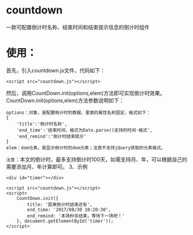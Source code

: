 # countdown
一款可配置倒计时名称、结束时间和结束提示信息的倒计时组件

# 使用：
首先，引入countdown.js文件，代码如下：
```
<script src="countdown.js"></script>
```
然后，调用CountDown.init(options,elem)方法即可实现倒计时效果。
CountDown.init(options,elem)方法参数说明如下：
```
options：对象，是配置倒计时的数据，里面的属性名称固定，格式如下：
{
    'title':'倒计时名称',
    'end_time':'结束时间，格式为Date.parse()支持的时间·格式',
    'end_remind':'倒计时结束提示'
}
elem：dom元素，是显示倒计时的dom元素；注意不支持jQuery获取的元素格式。
```
`注意`：本文的倒计时，最多支持倒计时100天，如需支持月、年，可以根据自己的需要添加月、年计算即可。
3、示例
```
<div id="timer"></div>

<script src="countdown.js"></script>
<script>
    CountDown.init({
        title: '距离倒计时结束还有',
        end_time: '2017/08/30 10:20:30',
        end_remind: '本场秒杀结束，等待下一场吧！'
    }, document.getElementById('timer'));
</script>
```

